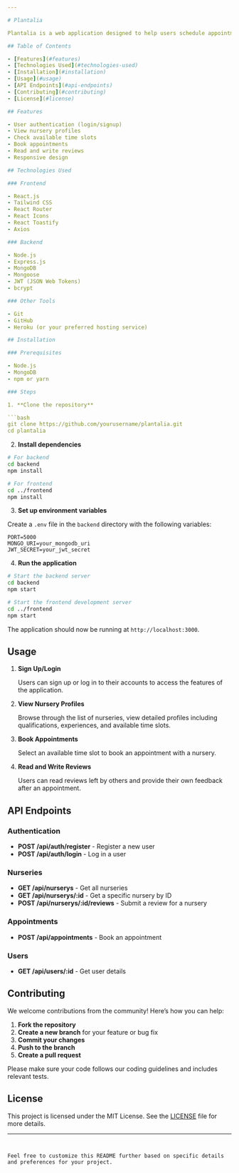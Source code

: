 ```yaml
---

# Plantalia

Plantalia is a web application designed to help users schedule appointments with nurseries. Users can view nursery profiles, check available time slots, read reviews, and provide feedback. The app provides a seamless experience for both users and nurseries to manage appointments and feedback.

## Table of Contents

- [Features](#features)
- [Technologies Used](#technologies-used)
- [Installation](#installation)
- [Usage](#usage)
- [API Endpoints](#api-endpoints)
- [Contributing](#contributing)
- [License](#license)

## Features

- User authentication (login/signup)
- View nursery profiles
- Check available time slots
- Book appointments
- Read and write reviews
- Responsive design

## Technologies Used

### Frontend

- React.js
- Tailwind CSS
- React Router
- React Icons
- React Toastify
- Axios

### Backend

- Node.js
- Express.js
- MongoDB
- Mongoose
- JWT (JSON Web Tokens)
- bcrypt

### Other Tools

- Git
- GitHub
- Heroku (or your preferred hosting service)

## Installation

### Prerequisites

- Node.js
- MongoDB
- npm or yarn

### Steps

1. **Clone the repository**

```bash
git clone https://github.com/yourusername/plantalia.git
cd plantalia
```

2. **Install dependencies**

```bash
# For backend
cd backend
npm install

# For frontend
cd ../frontend
npm install
```

3. **Set up environment variables**

Create a `.env` file in the `backend` directory with the following variables:

```env
PORT=5000
MONGO_URI=your_mongodb_uri
JWT_SECRET=your_jwt_secret
```

4. **Run the application**

```bash
# Start the backend server
cd backend
npm start

# Start the frontend development server
cd ../frontend
npm start
```

The application should now be running at `http://localhost:3000`.

## Usage

1. **Sign Up/Login**

   Users can sign up or log in to their accounts to access the features of the application.

2. **View Nursery Profiles**

   Browse through the list of nurseries, view detailed profiles including qualifications, experiences, and available time slots.

3. **Book Appointments**

   Select an available time slot to book an appointment with a nursery.

4. **Read and Write Reviews**

   Users can read reviews left by others and provide their own feedback after an appointment.

## API Endpoints

### Authentication

- **POST /api/auth/register** - Register a new user
- **POST /api/auth/login** - Log in a user

### Nurseries

- **GET /api/nurserys** - Get all nurseries
- **GET /api/nurserys/:id** - Get a specific nursery by ID
- **POST /api/nurserys/:id/reviews** - Submit a review for a nursery

### Appointments

- **POST /api/appointments** - Book an appointment

### Users

- **GET /api/users/:id** - Get user details

## Contributing

We welcome contributions from the community! Here’s how you can help:

1. **Fork the repository**
2. **Create a new branch** for your feature or bug fix
3. **Commit your changes**
4. **Push to the branch**
5. **Create a pull request**

Please make sure your code follows our coding guidelines and includes relevant tests.

## License

This project is licensed under the MIT License. See the [LICENSE](LICENSE) file for more details.

---
```


Feel free to customize this README further based on specific details and preferences for your project.
